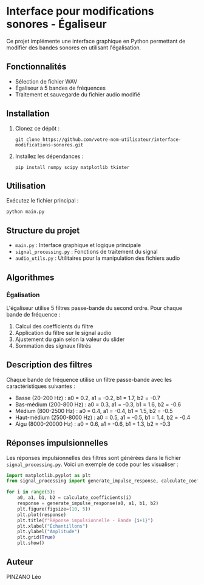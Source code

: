 # Interface pour modifications sonores - Égaliseur

Ce projet implémente une interface graphique en Python permettant de modifier des bandes sonores en utilisant l'égalisation.

## Fonctionnalités

- Sélection de fichier WAV
- Égaliseur à 5 bandes de fréquences
- Traitement et sauvegarde du fichier audio modifié

## Installation

1. Clonez ce dépôt :
   ```
   git clone https://github.com/votre-nom-utilisateur/interface-modifications-sonores.git
   ```

2. Installez les dépendances :
   ```
   pip install numpy scipy matplotlib tkinter
   ```

## Utilisation

Exécutez le fichier principal :

```
python main.py
```

## Structure du projet

- `main.py` : Interface graphique et logique principale
- `signal_processing.py` : Fonctions de traitement du signal
- `audio_utils.py` : Utilitaires pour la manipulation des fichiers audio

## Algorithmes

### Égalisation

L'égaliseur utilise 5 filtres passe-bande du second ordre. Pour chaque bande de fréquence :

1. Calcul des coefficients du filtre
2. Application du filtre sur le signal audio
3. Ajustement du gain selon la valeur du slider
4. Sommation des signaux filtrés

## Description des filtres

Chaque bande de fréquence utilise un filtre passe-bande avec les caractéristiques suivantes :

- Basse (20-200 Hz) : a0 = 0.2, a1 = -0.2, b1 = 1.7, b2 = -0.7
- Bas-médium (200-800 Hz) : a0 = 0.3, a1 = -0.3, b1 = 1.6, b2 = -0.6
- Médium (800-2500 Hz) : a0 = 0.4, a1 = -0.4, b1 = 1.5, b2 = -0.5
- Haut-médium (2500-8000 Hz) : a0 = 0.5, a1 = -0.5, b1 = 1.4, b2 = -0.4
- Aigu (8000-20000 Hz) : a0 = 0.6, a1 = -0.6, b1 = 1.3, b2 = -0.3

## Réponses impulsionnelles

Les réponses impulsionnelles des filtres sont générées dans le fichier `signal_processing.py`. Voici un exemple de code pour les visualiser :

```python
import matplotlib.pyplot as plt
from signal_processing import generate_impulse_response, calculate_coefficients

for i in range(5):
    a0, a1, b1, b2 = calculate_coefficients(i)
    response = generate_impulse_response(a0, a1, b1, b2)
    plt.figure(figsize=(10, 5))
    plt.plot(response)
    plt.title(f"Réponse impulsionnelle - Bande {i+1}")
    plt.xlabel("Échantillons")
    plt.ylabel("Amplitude")
    plt.grid(True)
    plt.show()
```

## Auteur

PINZANO Léo
